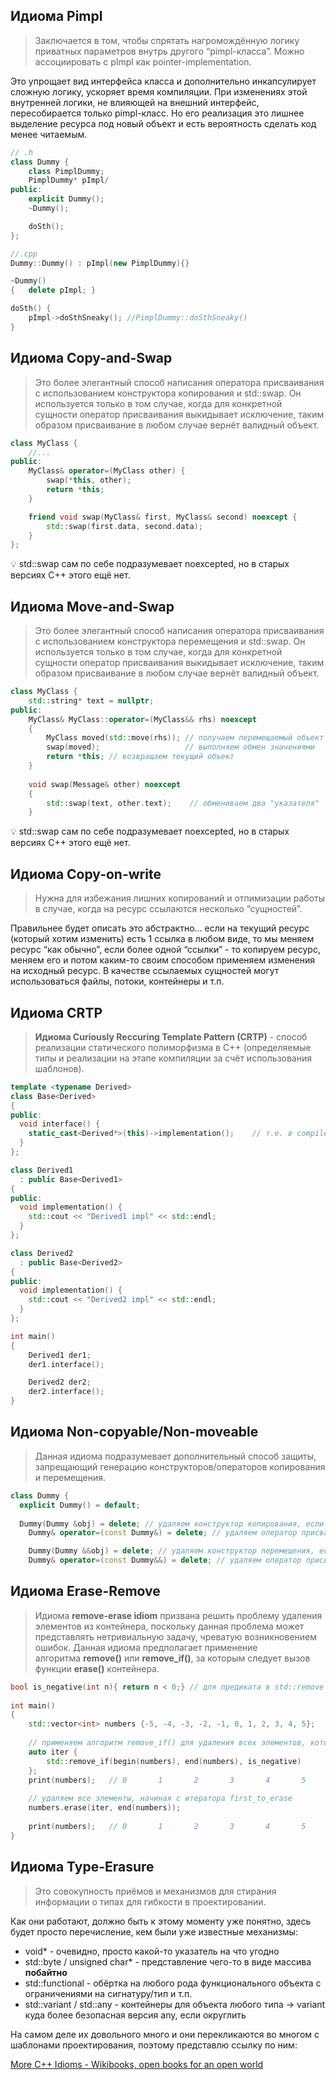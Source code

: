 ## Идиома Pimpl

> Заключается в том, чтобы спрятать нагромождённую логику приватных параметров внутрь другого “pimpl-класса”. Можно ассоциировать с pImpl как pointer-implementation.
> 

Это упрощает вид интерфейса класса и дополнительно инкапсулирует сложную логику, ускоряет время компиляции. При изменениях этой внутренней логики, не влияющей на внешний интерфейс, пересобирается только pimpl-класс. Но его реализация это лишнее выделение ресурса под новый объект и есть вероятность сделать код менее читаемым.

```cpp
// .h
class Dummy {
	class PimplDummy;
	PimplDummy* pImpl/
public:
	explicit Dummy();
	~Dummy();

	doSth();
};

```

```cpp
//.cpp
Dummy::Dummy() : pImpl(new PimplDummy){}

~Dummy()
{	delete pImpl; }

doSth() {
	pImpl->doSthSneaky(); //PimplDummy::doSthSneaky()
}
```

## Идиома Copy-and-Swap

> Это более элегантный способ написания оператора присваивания с использованием конструктора копирования и std::swap. Он используется только в том случае, когда для конкретной сущности оператор присваивания выкидывает исключение, таким образом присваивание в любом случае вернёт валидный объект.
> 

```cpp
class MyClass {
	//...
public:
	MyClass& operator=(MyClass other) {
		swap(*this, other);
		return *this;
	}

	friend void swap(MyClass& first, MyClass& second) noexcept {
		std::swap(first.data, second.data);
	}
};
```

💡 std::swap сам по себе подразумевает noexcepted, но в старых версиях С++ этого ещё нет.


## Идиома Move-and-Swap

> Это более элегантный способ написания оператора присваивания с использованием конструктора перемещения и std::swap. Он используется только в том случае, когда для конкретной сущности оператор присваивания выкидывает исключение, таким образом присваивание в любом случае вернёт валидный объект.
> 

```cpp
class MyClass {
	std::string* text = nullptr;
public: 
	MyClass& MyClass::operator=(MyClass&& rhs) noexcept
	{
	    MyClass moved(std::move(rhs)); // получаем перемещаемый объект
	    swap(moved);                   // выполняем обмен значениями
	    return *this; // возвращаем текущий объект
	}
	
	void swap(Message& other) noexcept
	{
	    std::swap(text, other.text);    // обмениваем два "указателя"
	}
```

💡 std::swap сам по себе подразумевает noexcepted, но в старых версиях С++ этого ещё нет.

## Идиома Copy-on-write

> Нужна для избежания лишних копирований и отпимизации работы в случае, когда на ресурс ссылаются несколько “сущностей”.

Правильнее будет описать это абстрактно… если на текущий ресурс (который хотим изменить) есть 1 ссылка в любом виде, то мы меняем ресурс “как обычно”, если более одной “ссылки” - то копируем ресурс, меняем его и потом каким-то своим способом применяем изменения на исходный ресурс. В качестве ссылаемых сущностей могут использоваться файлы, потоки, контейнеры и т.п.

## Идиома CRTP

> **Идиома Curiously Reccuring Template Pattern (CRTP)** - способ реализации статического полиморфизма в С++ (определяемые типы и реализации на этапе компиляции за счёт использования шаблонов).

```cpp
template <typename Derived>
class Base<Derived>
{
public:
  void interface() {
    static_cast<Derived*>(this)->implementation();    // т.е. в compile-time знаем наследника, можем вызвать его метод в родителе (такое невозможно в обычном наследовании)
  }
};

class Derived1
  : public Base<Derived1>
{
public: 
  void implementation() {
    std::cout << "Derived1 impl" << std::endl;
  }
};

class Derived2
  : public Base<Derived2>
{
public: 
  void implementation() {
    std::cout << "Derived2 impl" << std::endl;
  }
};

int main()
{
	Derived1 der1;
	der1.interface();

	Derived2 der2;
	der2.interface();
}
```

## Идиома Non-copyable/Non-moveable

> Данная идиома подразумевает дополнительный способ защиты, запрещающий генерацию конструкторов/операторов копирования и перемещения.
> 

```cpp
class Dummy {
  explicit Dummy() = default;
  
  Dummy(Dummy &obj) = delete; // удаляем конструктор копирования, если он сгенерировался
	Dummy& operator=(const Dummy&) = delete; // удаляем оператор присваивания через копию, если он сгенерировался

	Dummy(Dummy &&obj) = delete; // удаляем конструктор перемещения, если он сгенерировался
	Dummy& operator=(const Dummy&&) = delete; // удаляем оператор присваивания через перемещение, если он сгенерировался

```

## Идиома Erase-Remove

> Идиома **remove-erase idiom** призвана решить проблему удаления элементов из контейнера, поскольку данная проблема может представлять нетривиальную задачу, чреватую возникновением ошибок. Данная идиома предполагает применение алгоритма **remove()** или **remove_if()**, за которым следует вызов функции **erase()** контейнера.
> 

```cpp
bool is_negative(int n){ return n < 0;} // для предиката в std::remove
 
int main()
{
    std::vector<int> numbers {-5, -4, -3, -2, -1, 0, 1, 2, 3, 4, 5};  
 
    // применяем алгоритм remove_if() для удаления всех элементов, которые не соответствуют условию
    auto iter {
        std::remove_if(begin(numbers), end(numbers), is_negative)
    };
    print(numbers);   // 0       1       2       3       4       5       1       2       3       4       5
 
    // удаляем все элементы, начиная с итератора first_to_erase
    numbers.erase(iter, end(numbers));
 
    print(numbers);   // 0       1       2       3       4       5
}
```

## Идиома Type-Erasure

> Это совокупность приёмов и механизмов для стирания информации о типах для гибкости в проектировании.

Как они работают, должно быть к этому моменту уже понятно, здесь будет просто перечисление, кем были уже известные механизмы:

- void* - очевидно, просто какой-то указатель на что угодно
- std::byte / unsigned char* - представление чего-то в виде массива **побайтно**
- std::functional - обёртка на любого рода функционального объекта с ограничениями на сигнатуру/тип и т.п.
- std::variant / std::any - контейнеры для объекта любого типа → variant куда более безопасная версия any, если округлить

На самом деле их довольного много и они перекликаются во многом с шаблонами проектирования, поэтому представлю ссылку по ним:

[More C++ Idioms - Wikibooks, open books for an open world](https://en.wikibooks.org/wiki/More_C++_Idioms)

